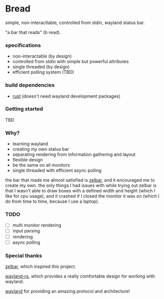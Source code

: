 # Bread
simple, non-interactlable, controlled from stdin, wayland status bar.

"a bar that reads" (b read).

### specifications
 - non-interactable (by design)
 - controlled from stdin with simple but powerful attributes
 - single threaded (by design)
 - efficient polling system (TBD)

### build dependencies
 - [rust](https://rust-lang.org)
(doesn't need wayland development packages)

### Getting started
TBD

### Why?
 - learning wayland
 - creating my own status bar
 - separating rendering from information gathering and layout
 - flexible design
 - be the same on all monitors
 - single threaded with efficient async polling

the bar that made me almost satisfied is [zelbar](https://sr.ht/~novakane/zelbar/), and it encouraged me to create my own.
the only things I had issues with while trying out zelbar is that I wasn't able to draw boxes with a defined width and height (which I like for cpu usage), and it crashed if I closed the monitor it was on (which I do from time to time, because I use a laptop).

### TODO
 - [ ] multi monitor rendering
 - [ ] input parsing
 - [ ] rendering
 - [ ] async polling

### Special thanks
[zelbar](https://sr.ht/~novakane/zelbar/), which inspired this project.

[wayland-rs](https://github.com/Smithay/wayland-rs), which provides a really comfortable design for working with wayland.

[wayland](https://wayland.freedesktop.org) for providing an amazing protocol and architecture!
